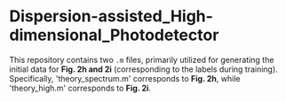 # Dispersion-assisted_High-dimensional_Photodetector
This repository contains two `.m` files, primarily utilized for generating the initial data for **Fig. 2h and 2i** (corresponding to the labels during training). Specifically, 'theory_spectrum.m' corresponds to **Fig. 2h**, while 'theory_high.m' corresponds to **Fig. 2i**.
